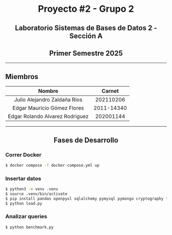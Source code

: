 # <div align="center">  Proyecto #2 - Grupo 2 </div>

## <div align="center">  Laboratorio Sistemas de Bases de Datos 2 - Sección A </div>
## <div align="center">  Primer Semestre 2025 </div> 
___

## Miembros

| Nombre | Carnet |
|:------:|:------:|
| Julio Alejandro Zaldaña Ríos | 202110206 |
| Edgar Mauricio Gómez Flores | 2011-14340 |
| Edgar Rolando Alvarez Rodriguez  | 202001144 |

______

## <div align="center">  Fases de Desarrollo </div> 

### Correr Docker

```bash
$ docker compose -f docker-compose.yml up
```

### Insertar datos

```bash
$ python3 -m venv .venv
$ source .venv/bin/activate
$ pip install pandas openpyxl sqlalchemy pymysql pymongo cryptography tabulate
$ python load.py
```

### Analizar queries

```bash
$ python benchmark.py
```